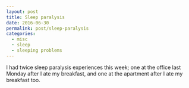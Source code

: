 ```yaml
---
layout: post
title: Sleep paralysis
date: 2016-06-30
permalink: post/sleep-paralysis
categories:
  - misc
  - sleep
  - sleeping problems
---
```


I had twice sleep paralysis experiences this week; one at the office last Monday after I ate my breakfast, and one at the apartment after I ate my breakfast too.
